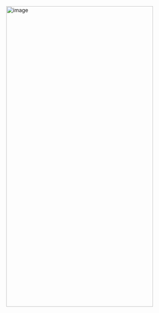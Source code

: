 <img width="391" height="802" alt="image" src="https://github.com/user-attachments/assets/d336247a-a982-40d3-9346-bf8c59cfcab1" />
